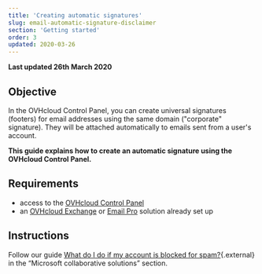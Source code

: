 ```yaml
---
title: 'Creating automatic signatures'
slug: email-automatic-signature-disclaimer
section: 'Getting started'
order: 3
updated: 2020-03-26
---
```


**Last updated 26th March 2020**


## Objective

In the OVHcloud Control Panel, you can create universal signatures (footers) for email addresses using the same domain ("corporate" signature). They will be attached automatically to emails sent from a user's account.

**This guide explains how to create an automatic signature using the OVHcloud Control Panel.**

## Requirements

- access to the [OVHcloud Control Panel](https://www.ovh.com/auth/?action=gotomanager&from=https://www.ovh.ie/&ovhSubsidiary=ie)
- an [OVHcloud Exchange](https://www.ovhcloud.com/en-ie/emails/hosted-exchange/) or [Email Pro](https://www.ovhcloud.com/en-ie/emails/email-pro/) solution already set up


## Instructions

Follow our guide [What do I do if my account is blocked for spam?](https://docs.ovh.com/en-ie/microsoft-collaborative-solutions/blocked-for-spam/){.external} in the “Microsoft collaborative solutions” section.